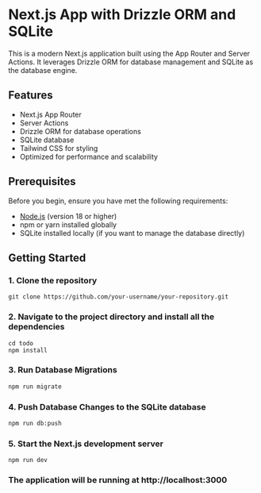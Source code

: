 # Next.js App with Drizzle ORM and SQLite

This is a modern Next.js application built using the App Router and Server Actions. It leverages Drizzle ORM for database management and SQLite as the database engine.

## Features

- Next.js App Router
- Server Actions
- Drizzle ORM for database operations
- SQLite database
- Tailwind CSS for styling
- Optimized for performance and scalability

## Prerequisites

Before you begin, ensure you have met the following requirements:

- [Node.js](https://nodejs.org/) (version 18 or higher)
- npm or yarn installed globally
- SQLite installed locally (if you want to manage the database directly)

## Getting Started

### 1. Clone the repository

```
git clone https://github.com/your-username/your-repository.git
```

### 2. Navigate to the project directory and install all the dependencies
```
cd todo
npm install
```

### 3. Run Database Migrations
```bash
npm run migrate
```

### 4. Push Database Changes to the SQLite database
```bash
npm run db:push
```
### 5. Start the Next.js development server
```
npm run dev
```
### The application will be running at http://localhost:3000

